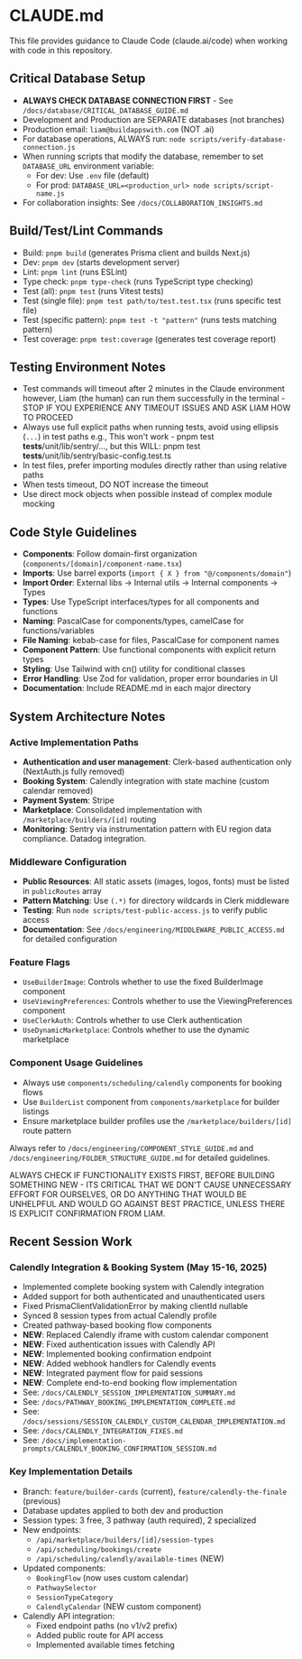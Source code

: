 # CLAUDE.md

This file provides guidance to Claude Code (claude.ai/code) when working with code in this repository.

## Critical Database Setup
- **ALWAYS CHECK DATABASE CONNECTION FIRST** - See `/docs/database/CRITICAL_DATABASE_GUIDE.md`
- Development and Production are SEPARATE databases (not branches)
- Production email: `liam@buildappswith.com` (NOT .ai)
- For database operations, ALWAYS run: `node scripts/verify-database-connection.js`
- When running scripts that modify the database, remember to set `DATABASE_URL` environment variable:
  - For dev: Use `.env` file (default)
  - For prod: `DATABASE_URL=<production_url> node scripts/script-name.js`
- For collaboration insights: See `/docs/COLLABORATION_INSIGHTS.md`

## Build/Test/Lint Commands
- Build: `pnpm build` (generates Prisma client and builds Next.js)
- Dev: `pnpm dev` (starts development server)
- Lint: `pnpm lint` (runs ESLint)
- Type check: `pnpm type-check` (runs TypeScript type checking)
- Test (all): `pnpm test` (runs Vitest tests)
- Test (single file): `pnpm test path/to/test.test.tsx` (runs specific test file)
- Test (specific pattern): `pnpm test -t "pattern"` (runs tests matching pattern)
- Test coverage: `pnpm test:coverage` (generates test coverage report)

## Testing Environment Notes
- Test commands will timeout after 2 minutes in the Claude environment however, Liam (the human) can run them successfully in the terminal - STOP IF YOU EXPERIENCE ANY TIMEOUT ISSUES AND ASK LIAM HOW TO PROCEED
- Always use full explicit paths when running tests, avoid using ellipsis (`...`) in test paths e.g., This won't work - pnpm test __tests__/unit/lib/sentry/..., but this WILL: pnpm test __tests__/unit/lib/sentry/basic-config.test.ts
- In test files, prefer importing modules directly rather than using relative paths
- When tests timeout, DO NOT increase the timeout
- Use direct mock objects when possible instead of complex module mocking

## Code Style Guidelines
- **Components**: Follow domain-first organization (`components/[domain]/component-name.tsx`)
- **Imports**: Use barrel exports (`import { X } from "@/components/domain"`)
- **Import Order**: External libs → Internal utils → Internal components → Types
- **Types**: Use TypeScript interfaces/types for all components and functions
- **Naming**: PascalCase for components/types, camelCase for functions/variables
- **File Naming**: kebab-case for files, PascalCase for component names
- **Component Pattern**: Use functional components with explicit return types
- **Styling**: Use Tailwind with cn() utility for conditional classes
- **Error Handling**: Use Zod for validation, proper error boundaries in UI
- **Documentation**: Include README.md in each major directory

## System Architecture Notes

### Active Implementation Paths
- **Authentication and user management**: Clerk-based authentication only (NextAuth.js fully removed)
- **Booking System**: Calendly integration with state machine (custom calendar removed)
- **Payment System**: Stripe
- **Marketplace**: Consolidated implementation with `/marketplace/builders/[id]` routing
- **Monitoring**: Sentry via instrumentation pattern with EU region data compliance. Datadog integration.

### Middleware Configuration
- **Public Resources**: All static assets (images, logos, fonts) must be listed in `publicRoutes` array
- **Pattern Matching**: Use `(.*)` for directory wildcards in Clerk middleware
- **Testing**: Run `node scripts/test-public-access.js` to verify public access
- **Documentation**: See `/docs/engineering/MIDDLEWARE_PUBLIC_ACCESS.md` for detailed configuration

### Feature Flags
- `UseBuilderImage`: Controls whether to use the fixed BuilderImage component
- `UseViewingPreferences`: Controls whether to use the ViewingPreferences component
- `UseClerkAuth`: Controls whether to use Clerk authentication
- `UseDynamicMarketplace`: Controls whether to use the dynamic marketplace

### Component Usage Guidelines
- Always use `components/scheduling/calendly` components for booking flows
- Use `BuilderList` component from `components/marketplace` for builder listings
- Ensure marketplace builder profiles use the `/marketplace/builders/[id]` route pattern

Always refer to `/docs/engineering/COMPONENT_STYLE_GUIDE.md` and `/docs/engineering/FOLDER_STRUCTURE_GUIDE.md` for detailed guidelines.

ALWAYS CHECK IF FUNCTIONALITY EXISTS FIRST, BEFORE BUILDING SOMETHING NEW - ITS CRITICAL THAT WE DON'T CAUSE UNNECESSARY EFFORT FOR OURSELVES, OR DO ANYTHING THAT WOULD BE UNHELPFUL AND WOULD GO AGAINST BEST PRACTICE, UNLESS THERE IS EXPLICIT CONFIRMATION FROM LIAM.

## Recent Session Work

### Calendly Integration & Booking System (May 15-16, 2025)
- Implemented complete booking system with Calendly integration
- Added support for both authenticated and unauthenticated users
- Fixed PrismaClientValidationError by making clientId nullable
- Synced 8 session types from actual Calendly profile
- Created pathway-based booking flow components
- **NEW**: Replaced Calendly iframe with custom calendar component
- **NEW**: Fixed authentication issues with Calendly API
- **NEW**: Implemented booking confirmation endpoint
- **NEW**: Added webhook handlers for Calendly events
- **NEW**: Integrated payment flow for paid sessions
- **NEW**: Complete end-to-end booking flow implementation
- See: `/docs/CALENDLY_SESSION_IMPLEMENTATION_SUMMARY.md`
- See: `/docs/PATHWAY_BOOKING_IMPLEMENTATION_COMPLETE.md`
- See: `/docs/sessions/SESSION_CALENDLY_CUSTOM_CALENDAR_IMPLEMENTATION.md`
- See: `/docs/CALENDLY_INTEGRATION_FIXES.md`
- See: `/docs/implementation-prompts/CALENDLY_BOOKING_CONFIRMATION_SESSION.md`

### Key Implementation Details
- Branch: `feature/builder-cards` (current), `feature/calendly-the-finale` (previous)
- Database updates applied to both dev and production
- Session types: 3 free, 3 pathway (auth required), 2 specialized
- New endpoints: 
  - `/api/marketplace/builders/[id]/session-types`
  - `/api/scheduling/bookings/create`
  - `/api/scheduling/calendly/available-times` (NEW)
- Updated components: 
  - `BookingFlow` (now uses custom calendar)
  - `PathwaySelector`
  - `SessionTypeCategory`
  - `CalendlyCalendar` (NEW custom component)
- Calendly API integration:
  - Fixed endpoint paths (no v1/v2 prefix)
  - Added public route for API access
  - Implemented available times fetching